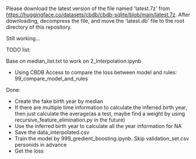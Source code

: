 Please download the latest version of the file named 'latest.7z' from https://huggingface.co/datasets/cbdb/cbdb-sqlite/blob/main/latest.7z. After downloading, decompress the file, and move the 'latest.db' file to the root directory of this repository.

Still working...

TODO list:

Base on median_list.txt to work on 2_Interpolation.ipynb


- Using CBDB Access to compare the loss between model and rules: 99_compare_model_and_rules

Done:

- Create the fake birth year by median
- If there are multiple time information to calculate the inferred birth year, then just calculate the average(as a test, maybe find a weight by using recursive_feature_elimination.py in the future)
- Use the inferred birth year to calculate all the year information for NA
- Save the data_interpolated.csv
- Train the model by 999_gredient_boosting.ipynb. Skip validation_set.csv personids in advance
- Get the loss
